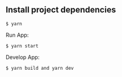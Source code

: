 ## Install project dependencies
```
$ yarn
```

Run App:
```
$ yarn start
```

Develop App:
```
$ yarn build and yarn dev
```

